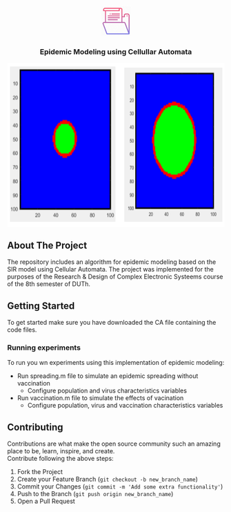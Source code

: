 <!-- PROJECT LOGO -->
<br />
<p align="center">
  <img src="https://github.com/DataMas/CA-epidemic-modeling/blob/main/images/file_icon.webp" alt="Logo" width="70" height="70">
  <h3 align="center">Epidemic Modeling using Cellullar Automata</h3>
</p>



<p align="center">
<img src="https://github.com/DataMas/CA-epidemic-modeling/blob/main/images/CA.PNG" align="center" width="705" height="380" />
</p>


<!-- ABOUT THE PROJECT -->
## About The Project
The repository includes an algorithm for epidemic modeling based on the SIR model using Cellular Automata.
The project was implemented for the purposes of the Research & Design of Complex Electronic Systeems course
of the 8th semester of DUTh.

<!-- GETTING STARTED -->
## Getting Started
To get started make sure you have downloaded the CA file containing the code files.

### Running experiments
To run you wn experiments using this implementation of epidemic modeling:
- Run spreading.m file to simulate an epidemic spreading without vaccination
  - Configure population and virus characteristics variables
- Run vaccination.m file to simulate the effects of vacination
  - Configure population, virus and vaccination characteristics variables

<!-- CONTRIBUTING -->
## Contributing

Contributions are what make the open source community such an amazing place to be, learn, inspire, and create.  
Contribute following the above steps:

1. Fork the Project
2. Create your Feature Branch (`git checkout -b new_branch_name`)
3. Commit your Changes (`git commit -m 'Add some extra functionality'`)
4. Push to the Branch (`git push origin new_branch_name`)
5. Open a Pull Request  
